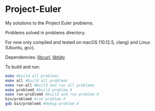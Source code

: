 # Project-Euler
My solutions to the Project Euler problems.

Problems solved in problems directory.

For now only compiled and tested on macOS (10.12.5, clang) and Linux (Ubuntu, gcc).

Dependencies: [libcurl](https://curl.haxx.se/libcurl), [libtidy](http://www.html-tidy.org/developer)

To build and run:
```bash
make #build all problems
make all #build all problems
make run-all #build and run all problems
make problemX #build problem X
make run-problemX #build and run problem X
bin/problemX #run problem X
gdb bin/problemX #debug problem X
```